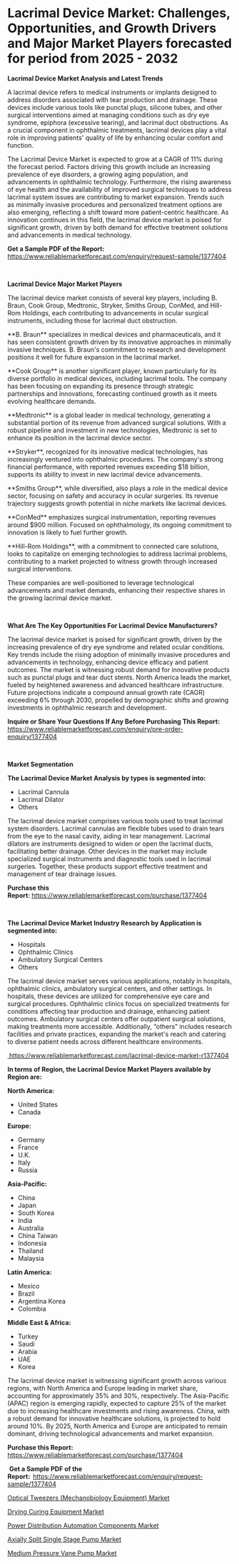 <p><h1>Lacrimal Device Market: Challenges, Opportunities, and Growth Drivers and Major Market Players forecasted for period from 2025 - 2032</h1></p><p><strong>Lacrimal Device Market Analysis and Latest Trends</strong></p>
<p><p>A lacrimal device refers to medical instruments or implants designed to address disorders associated with tear production and drainage. These devices include various tools like punctal plugs, silicone tubes, and other surgical interventions aimed at managing conditions such as dry eye syndrome, epiphora (excessive tearing), and lacrimal duct obstructions. As a crucial component in ophthalmic treatments, lacrimal devices play a vital role in improving patients' quality of life by enhancing ocular comfort and function.</p><p>The Lacrimal Device Market is expected to grow at a CAGR of 11% during the forecast period. Factors driving this growth include an increasing prevalence of eye disorders, a growing aging population, and advancements in ophthalmic technology. Furthermore, the rising awareness of eye health and the availability of improved surgical techniques to address lacrimal system issues are contributing to market expansion. Trends such as minimally invasive procedures and personalized treatment options are also emerging, reflecting a shift toward more patient-centric healthcare. As innovation continues in this field, the lacrimal device market is poised for significant growth, driven by both demand for effective treatment solutions and advancements in medical technology.</p></p>
<p><strong>Get a Sample PDF of the Report:&nbsp;</strong> <a href="https://www.reliablemarketforecast.com/enquiry/request-sample/1377404?utm_campaign=2749&utm_medium=2&utm_source=Github&utm_content=ia&utm_term=28032025&utm_id=lacrimal-device">https://www.reliablemarketforecast.com/enquiry/request-sample/1377404</a></p>
<p>&nbsp;</p>
<p><strong>Lacrimal Device Major Market Players</strong></p>
<p><p>The lacrimal device market consists of several key players, including B. Braun, Cook Group, Medtronic, Stryker, Smiths Group, ConMed, and Hill-Rom Holdings, each contributing to advancements in ocular surgical instruments, including those for lacrimal duct obstruction.</p><p>**B. Braun** specializes in medical devices and pharmaceuticals, and it has seen consistent growth driven by its innovative approaches in minimally invasive techniques. B. Braun's commitment to research and development positions it well for future expansion in the lacrimal market.</p><p>**Cook Group** is another significant player, known particularly for its diverse portfolio in medical devices, including lacrimal tools. The company has been focusing on expanding its presence through strategic partnerships and innovations, forecasting continued growth as it meets evolving healthcare demands.</p><p>**Medtronic** is a global leader in medical technology, generating a substantial portion of its revenue from advanced surgical solutions. With a robust pipeline and investment in new technologies, Medtronic is set to enhance its position in the lacrimal device sector.</p><p>**Stryker**, recognized for its innovative medical technologies, has increasingly ventured into ophthalmic procedures. The company's strong financial performance, with reported revenues exceeding $18 billion, supports its ability to invest in new lacrimal device advancements.</p><p>**Smiths Group**, while diversified, also plays a role in the medical device sector, focusing on safety and accuracy in ocular surgeries. Its revenue trajectory suggests growth potential in niche markets like lacrimal devices.</p><p>**ConMed** emphasizes surgical instrumentation, reporting revenues around $900 million. Focused on ophthalmology, its ongoing commitment to innovation is likely to fuel further growth.</p><p>**Hill-Rom Holdings**, with a commitment to connected care solutions, looks to capitalize on emerging technologies to address lacrimal problems, contributing to a market projected to witness growth through increased surgical interventions.</p><p>These companies are well-positioned to leverage technological advancements and market demands, enhancing their respective shares in the growing lacrimal device market.</p></p>
<p>&nbsp;</p>
<p><strong>What Are The Key Opportunities For Lacrimal Device Manufacturers?</strong></p>
<p><p>The lacrimal device market is poised for significant growth, driven by the increasing prevalence of dry eye syndrome and related ocular conditions. Key trends include the rising adoption of minimally invasive procedures and advancements in technology, enhancing device efficacy and patient outcomes. The market is witnessing robust demand for innovative products such as punctal plugs and tear duct stents. North America leads the market, fueled by heightened awareness and advanced healthcare infrastructure. Future projections indicate a compound annual growth rate (CAGR) exceeding 6% through 2030, propelled by demographic shifts and growing investments in ophthalmic research and development.</p></p>
<p><strong>Inquire or Share Your Questions If Any Before Purchasing This Report:</strong> <a href="https://www.reliablemarketforecast.com/enquiry/pre-order-enquiry/1377404?utm_campaign=2749&utm_medium=2&utm_source=Github&utm_content=ia&utm_term=28032025&utm_id=lacrimal-device">https://www.reliablemarketforecast.com/enquiry/pre-order-enquiry/1377404</a></p>
<p>&nbsp;</p>
<p><strong>Market Segmentation</strong></p>
<p><strong>The Lacrimal Device Market Analysis by types is segmented into:</strong></p>
<p><ul><li>Lacrimal Cannula</li><li>Lacrimal Dilator</li><li>Others</li></ul></p>
<p><p>The lacrimal device market comprises various tools used to treat lacrimal system disorders. Lacrimal cannulas are flexible tubes used to drain tears from the eye to the nasal cavity, aiding in tear management. Lacrimal dilators are instruments designed to widen or open the lacrimal ducts, facilitating better drainage. Other devices in the market may include specialized surgical instruments and diagnostic tools used in lacrimal surgeries. Together, these products support effective treatment and management of tear drainage issues.</p></p>
<p><strong>Purchase this Report:&nbsp;</strong><a href="https://www.reliablemarketforecast.com/purchase/1377404?utm_campaign=2749&utm_medium=2&utm_source=Github&utm_content=ia&utm_term=28032025&utm_id=lacrimal-device">https://www.reliablemarketforecast.com/purchase/1377404</a></p>
<p>&nbsp;</p>
<p><strong>The Lacrimal Device Market Industry Research by Application is segmented into:</strong></p>
<p><ul><li>Hospitals</li><li>Ophthalmic Clinics</li><li>Ambulatory Surgical Centers</li><li>Others</li></ul></p>
<p><p>The lacrimal device market serves various applications, notably in hospitals, ophthalmic clinics, ambulatory surgical centers, and other settings. In hospitals, these devices are utilized for comprehensive eye care and surgical procedures. Ophthalmic clinics focus on specialized treatments for conditions affecting tear production and drainage, enhancing patient outcomes. Ambulatory surgical centers offer outpatient surgical solutions, making treatments more accessible. Additionally, “others” includes research facilities and private practices, expanding the market's reach and catering to diverse patient needs across different healthcare environments.</p></p>
<p><a href="https://www.reliablemarketforecast.com/lacrimal-device-market-r1377404?utm_campaign=2749&utm_medium=2&utm_source=Github&utm_content=ia&utm_term=28032025&utm_id=lacrimal-device">&nbsp;https://www.reliablemarketforecast.com/lacrimal-device-market-r1377404</a></p>
<p><strong>In terms of Region, the Lacrimal Device Market Players available by Region are:</strong></p>
<p>
    <p> <strong> North America: </strong>
        <ul>
            <li>United States</li>
            <li>Canada</li>
        </ul>
        </p> 
    <p> <strong> Europe: </strong>
        <ul>
            <li>Germany</li>
            <li>France</li>
            <li>U.K.</li>
            <li>Italy</li>
            <li>Russia</li>
        </ul>
        </p> 
    <p> <strong> Asia-Pacific: </strong>
        <ul>
            <li>China</li>
            <li>Japan</li>
            <li>South Korea</li>
            <li>India</li>
            <li>Australia</li>
            <li>China Taiwan</li>
            <li>Indonesia</li>
            <li>Thailand</li>
            <li>Malaysia</li>
        </ul>
        </p> 
    <p> <strong> Latin America: </strong>
        <ul>
            <li>Mexico</li>
            <li>Brazil</li>
            <li>Argentina Korea</li>
            <li>Colombia</li>
        </ul>
        </p> 
    <p> <strong> Middle East & Africa: </strong>
        <ul>
            <li>Turkey</li>
            <li>Saudi</li>
            <li>Arabia</li>
            <li>UAE</li>
            <li>Korea</li>
        </ul>
    </p>
    </p>
<p><p>The lacrimal device market is witnessing significant growth across various regions, with North America and Europe leading in market share, accounting for approximately 35% and 30%, respectively. The Asia-Pacific (APAC) region is emerging rapidly, expected to capture 25% of the market due to increasing healthcare investments and rising awareness. China, with a robust demand for innovative healthcare solutions, is projected to hold around 10%. By 2025, North America and Europe are anticipated to remain dominant, driving technological advancements and market expansion.</p></p>
<p><strong>Purchase this Report: </strong><a href="https://www.reliablemarketforecast.com/purchase/1377404?utm_campaign=2749&utm_medium=2&utm_source=Github&utm_content=ia&utm_term=28032025&utm_id=lacrimal-device">https://www.reliablemarketforecast.com/purchase/1377404</a></p>
<p>&nbsp;<strong>Get a Sample PDF of the Report:&nbsp;&nbsp;</strong><a href="https://www.reliablemarketforecast.com/enquiry/request-sample/1377404?utm_campaign=2749&utm_medium=2&utm_source=Github&utm_content=ia&utm_term=28032025&utm_id=lacrimal-device">https://www.reliablemarketforecast.com/enquiry/request-sample/1377404</a></p>
<p><strong></strong></p>
<p><p><a href="https://www.linkedin.com/pulse/optical-tweezers-mechanobiology-equipment-market-forecast-3uz9f?utm_campaign=2749&utm_medium=2&utm_source=Github&utm_content=ia&utm_term=28032025&utm_id=lacrimal-device">Optical Tweezers (Mechanobiology Equipment) Market</a></p><p><a href="https://www.linkedin.com/pulse/drying-curing-equipment-market-overview-2025-2032-projected-voi2f?utm_campaign=2749&utm_medium=2&utm_source=Github&utm_content=ia&utm_term=28032025&utm_id=lacrimal-device">Drying Curing Equipment Market</a></p><p><a href="https://www.linkedin.com/pulse/marketsize2025-2032withcagrof106factorsinfluencinggr-9quef?utm_campaign=2749&utm_medium=2&utm_source=Github&utm_content=ia&utm_term=28032025&utm_id=lacrimal-device">Power Distribution Automation Components Market</a></p><p><a href="https://www.linkedin.com/pulse/axially-split-single-stage-pump-market-predictions-taking-uqz0f?utm_campaign=2749&utm_medium=2&utm_source=Github&utm_content=ia&utm_term=28032025&utm_id=lacrimal-device">Axially Split Single Stage Pump Market</a></p><p><a href="https://www.linkedin.com/pulse/medium-pressure-vane-pump-industry-overview-2025-2032-mj8hf?utm_campaign=2749&utm_medium=2&utm_source=Github&utm_content=ia&utm_term=28032025&utm_id=lacrimal-device">Medium Pressure Vane Pump Market</a></p></p>